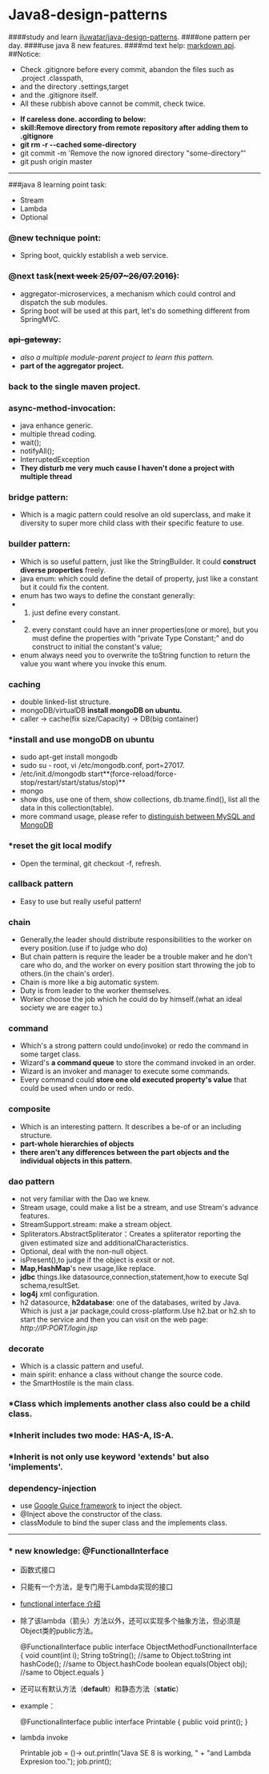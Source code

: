 # Java8-design-patterns
####study and learn [iluwatar/java-design-patterns](https://github.com/iluwatar/java-design-patterns).
####one pattern per day.
####use java 8 new features.
####md text help: [markdown api](http://itmyhome.com/markdown/index.html).
##Notice:
* Check .gitignore before every commit, abandon the files such as .project .classpath,
* and the directory .settings,target
* and the .gitignore itself.
* All these rubbish above cannot be commit, check twice.

- **If careless done. according to below:**
- **skill:Remove directory from remote repository after adding them to .gitignore**
- **git rm -r --cached some-directory**
- git commit -m 'Remove the now ignored directory "some-directory"'
- git push origin master

***
###java 8 learning point task:
* Stream
* Lambda
* Optional

### @new technique point:
* Spring boot, quickly establish a web service.

### @next task(~~next week 25/07~26/07.2016)~~:
* aggregator-microservices, a mechanism which could control and dispatch the sub modules.
* Spring boot will be used at this part, let's do something different from SpringMVC.

### ~~api-gateway~~:
- *also a multiple module-parent project to learn this pattern.*
- **part of the aggregator project.**

### back to the single maven project.

### async-method-invocation:
- java enhance generic.
- multiple thread coding.
- wait();
- notifyAll();
- InterruptedException
- **They disturb me very much cause I haven't done a project with multiple thread**

### bridge pattern:
- Which is a magic pattern could resolve an old superclass, and make it diversity to super more child class with their specific feature to use.

### builder pattern:
- Which is so useful pattern, just like the StringBuilder. It could **construct diverse properties** freely.
- java enum: which could define the detail of property, just like a constant but it could fix the content.
- enum has two ways to define the constant generally: 
- 1. just define every constant.
- 2. every constant could have an inner properties(one or more), but you must define the properties with "private Type Constant;" and do construct to initial the constant's value;
- enum always need you to overwrite the toString function to return the value you want where you invoke this enum.

### caching
- double linked-list structure.
- mongoDB/virtualDB **install mongoDB on ubuntu.**
- caller -> cache(fix size/Capacity) -> DB(big container)

### *install and use mongoDB on ubuntu
- sudo apt-get install mongodb
- sudo su - root, vi /etc/mongodb.conf, port=27017.
- /etc/init.d/mongodb start**(force-reload/force-stop/restart/start/status/stop)**
- mongo
- show dbs,	use one of them, show collections, db.tname.find(), list all the data in this collection(table).
- more command usage, please refer to [distinguish between MySQL and MongoDB](http://www.lai18.com/content/422835.html)

### *reset the git local modify 
- Open the terminal, git checkout -f, refresh.

### callback pattern 
- Easy to use but really useful pattern!

### chain
- Generally,the leader should distribute responsibilities to the worker on every position.(use if to judge who do)
- But chain pattern is require the leader be a trouble maker and he don't care who do, and the worker on every position start throwing the job to others.(in the chain's order).
- Chain is more like a big automatic system.
- Duty is from leader to the worker themselves.
- Worker choose the job which he could do by himself.(what an ideal society we are eager to.)

### command
- Which's a strong pattern could undo(invoke) or redo the command in some target class.
- Wizard's **a command queue** to store the command invoked in an order.
- Wizard is an invoker and manager to execute some commands.
- Every command could **store one old executed property's value** that could be used when undo or redo.

### composite
- Which is an interesting pattern. It describes a be-of or an including structure.
- **part-whole hierarchies of objects**
- **there aren't any differences between the part objects and the individual objects in this pattern.**

### dao pattern
- not very familiar with the Dao we knew.
- Stream usage, could make a list be a stream, and use Stream's advance features.
- StreamSupport.stream: make a stream object.
- Spliterators.AbstractSpliterator：Creates a spliterator reporting the given estimated size and additionalCharacteristics.
- Optional, deal with the non-null object.
- isPresent(),to judge if the object is exsit or not.
- **Map,HashMap**'s new usage,like replace.	
- **jdbc** things.like datasource,connection,statement,how to execute Sql schema,resultSet.
- **log4j** xml configuration.
- h2 datasource, **h2database**: one of the databases, writed by Java. Which is just a jar package,could cross-platform.Use h2.bat or h2.sh to start the service and then you can visit on the web page:  *http://IP:PORT/login.jsp*

### decorate
- Which is a classic pattern and useful.
- main spirit: enhance a class without change the source code.
- the SmartHostile is the main class.

### *Class which implements another class also could be a child class. 
### *Inherit includes two mode: HAS-A, IS-A. 
### *Inherit is not only use keyword 'extends' but also 'implements'. 

### dependency-injection
- use [Google Guice framework](https://github.com/google/guice) to inject the object.
- @Inject above the constructor of the class.
- classModule to bind the super class and the implements class.

***

### * new knowledge: @FunctionalInterface
- 函数式接口
- 只能有一个方法，是专门用于Lambda实现的接口
- [functional interface 介绍](http://colobu.com/2014/10/28/secrets-of-java-8-functional-interface/)
- 除了该lambda（箭头）方法以外，还可以实现多个抽象方法，但必须是Object类的public方法。

	@FunctionalInterface
	public interface ObjectMethodFunctionalInterface {
		void count(int i);
		String toString(); //same to Object.toString
		int hashCode(); //same to Object.hashCode
		boolean equals(Object obj); //same to Object.equals
	}

- 还可以有默认方法（**default**）和静态方法（**static**）
- example：

	@FunctionalInterface
	public interface Printable {
	    public void print();
	}

- lambda invoke

    Printable job = ()-> out.println("Java SE 8 is working, " + "and Lambda Expresion too.");
    job.print();
